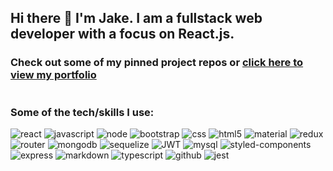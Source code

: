 ## Hi there 👋 I'm Jake. I am a fullstack web developer with a focus on React.js. 

### Check out some of my pinned project repos or [click here to view my portfolio](https://jdr8888.github.io/jdr-portfolio/) 
<img src="https://komarev.com/ghpvc/?username=JDR8888&style=flat-square&color=black" alt=""/>

### Some of the tech/skills I use:
![react](https://img.shields.io/badge/React-20232A?style=for-the-badge&logo=react&logoColor=61DAFB) ![javascript](https://img.shields.io/badge/JavaScript-F7DF1E?style=for-the-badge&logo=javascript&logoColor=black) ![node](https://img.shields.io/badge/Node.js-43853D?style=for-the-badge&logo=node.js&logoColor=white)  ![bootstrap](https://img.shields.io/badge/Bootstrap-563D7C?style=for-the-badge&logo=bootstrap&logoColor=white) ![css](https://img.shields.io/badge/CSS3-1572B6?style=for-the-badge&logo=css3&logoColor=white) ![html5](https://img.shields.io/badge/HTML5-E34F26?style=for-the-badge&logo=html5&logoColor=white) ![material](https://img.shields.io/badge/Material--UI-0081CB?style=for-the-badge&logo=material-ui&logoColor=white) ![redux](https://img.shields.io/badge/Redux-593D88?style=for-the-badge&logo=redux&logoColor=white) ![router](https://img.shields.io/badge/React_Router-CA4245?style=for-the-badge&logo=react-router&logoColor=white) ![mongodb](https://img.shields.io/badge/MongoDB-4EA94B?style=for-the-badge&logo=mongodb&logoColor=white) ![sequelize](https://img.shields.io/badge/sequelize-323330?style=for-the-badge&logo=sequelize&logoColor=blue) ![JWT](https://img.shields.io/badge/json%20web%20tokens-323330?style=for-the-badge&logo=json-web-tokens&logoColor=pink) ![mysql](https://img.shields.io/badge/MySQL-00000F?style=for-the-badge&logo=mysql&logoColor=white) ![styled-components](https://img.shields.io/badge/styled--components-DB7093?style=for-the-badge&logo=styled-components&logoColor=white) ![express](https://img.shields.io/badge/Express.js-404D59?style=for-the-badge) ![markdown](https://img.shields.io/badge/Markdown-000000?style=for-the-badge&logo=markdown&logoColor=white) ![typescript](https://img.shields.io/badge/TypeScript-007ACC?style=for-the-badge&logo=typescript&logoColor=white) ![github](https://img.shields.io/badge/GitHub-100000?style=for-the-badge&logo=github&logoColor=white) ![jest](https://img.shields.io/badge/Jest-323330?style=for-the-badge&logo=Jest&logoColor=white)


